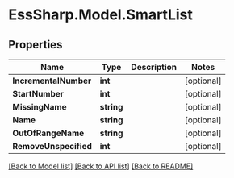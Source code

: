 # EssSharp.Model.SmartList

## Properties

Name | Type | Description | Notes
------------ | ------------- | ------------- | -------------
**IncrementalNumber** | **int** |  | [optional] 
**StartNumber** | **int** |  | [optional] 
**MissingName** | **string** |  | [optional] 
**Name** | **string** |  | [optional] 
**OutOfRangeName** | **string** |  | [optional] 
**RemoveUnspecified** | **int** |  | [optional] 

[[Back to Model list]](../README.md#documentation-for-models) [[Back to API list]](../README.md#documentation-for-api-endpoints) [[Back to README]](../README.md)

